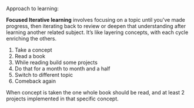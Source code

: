 Approach to learning:

**Focused Iterative learning** involves focusing on a topic until you've made progress, then iterating back to review or deepen that understanding after learning another related subject. It’s like layering concepts, with each cycle enriching the others.

1. Take a concept
2. Read a book
3. While reading build some projects
4. Do that for a month to month and a half
5. Switch to different topic
6. Comeback again

When concept is taken the one whole book should be read, and at least 2 projects implemented in that specific concept.
